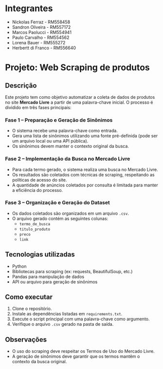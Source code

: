 # Integrantes
* Nickolas Ferraz - RM558458
* Sandron Oliveira - RM557172
* Marcos Paolucci - RM554941
* Paulo Carvalho - RM554562
* Lorena Bauer - RM555272
* Herbertt di Franco - RM556640

# Projeto: Web Scraping de produtos 

## Descrição

Este projeto tem como objetivo automatizar a coleta de dados de produtos no site **Mercado Livre** a partir de uma palavra-chave inicial. O processo é dividido em três fases principais:

### Fase 1 – Preparação e Geração de Sinônimos

- O sistema recebe uma palavra-chave como entrada.
- Gera uma lista de sinônimos utilizando uma fonte pré-definida (pode ser um arquivo local ou uma API pública).
- Os sinônimos devem manter o contexto original da busca.

### Fase 2 – Implementação da Busca no Mercado Livre

- Para cada termo gerado, o sistema realiza uma busca no Mercado Livre.
- Os resultados são coletados com técnicas de scraping, respeitando as políticas de acesso do site.
- A quantidade de anúncios coletados por consulta é limitada para manter a eficiência do processo.

### Fase 3 – Organização e Geração do Dataset

- Os dados coletados são organizados em um arquivo `.csv`.
- O arquivo gerado contém as seguintes colunas:
  - `termo_de_busca`
  - `titulo_produto`
  - `preco`
  - `link`

## Tecnologias utilizadas

- Python
- Bibliotecas para scraping (ex: requests, BeautifulSoup, etc.)
- Pandas para manipulação de dados
- API ou arquivo para geração de sinônimos

## Como executar

1. Clone o repositório.
2. Instale as dependências listadas em `requirements.txt`.
3. Execute o script principal com uma palavra-chave como argumento.
4. Verifique o arquivo `.csv` gerado na pasta de saída.

## Observações

- O uso do scraping deve respeitar os Termos de Uso do Mercado Livre.
- A geração de sinônimos deve garantir que os termos mantêm o contexto da busca original.
